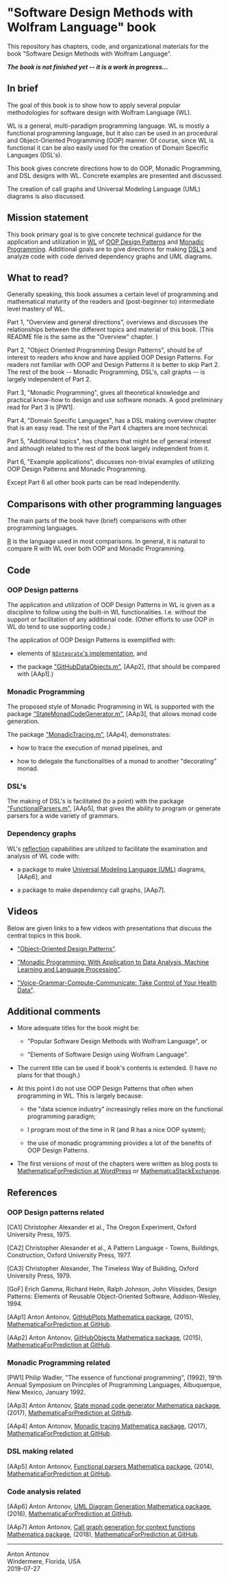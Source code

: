 # "Software Design Methods with Wolfram Language" book

This repository has chapters, code, and organizational materials for the book 
"Software Design Methods with Wolfram Language".

***The book is not finished yet -- it is a work in progress...***   

## In brief

The goal of this book is to show how to apply several popular methodologies for software design with Wolfram Language (WL).

WL is a general, multi-paradigm programming language. WL is mostly a functional programming language, but 
it also can be used in an procedural and Object-Oriented Programming (OOP) manner. 
Of course, since WL is functional it can be also easily used for the creation of Domain Specific Languages (DSL's). 

This book gives concrete directions how to do OOP, Monadic Programming, and DSL designs with WL. 
Concrete examples are presented and discussed.

The creation of call graphs and Universal Modeling Language (UML) diagrams is also discussed.

## Mission statement

This book primary goal is to give concrete technical guidance for the application and utilization in 
[WL](https://en.wikipedia.org/wiki/Wolfram_Language) 
of 
[OOP Design Patterns](https://en.wikipedia.org/wiki/Design_Patterns) and
[Monadic Programming](https://en.wikipedia.org/wiki/Monad_(functional_programming)).
Additional goals are to give directions for making
[DSL's](https://en.wikipedia.org/wiki/Domain-specific_language)
and analyze code with code derived dependency graphs and UML diagrams.

## What to read?

Generally speaking, this book assumes a certain level of programming and mathematical maturity of the readers
and (post-beginner to) intermediate level mastery of WL.

Part 1, "Overview and general directions", overviews and discusses the relationships between the different
topics and material of this book. (This README file is the same as the "Overview" chapter. )

Part 2, "Object Oriented Programming Design Patterns", should be of interest to readers who know and have applied
OOP Design Patterns. For readers not familiar with OOP and Design Patterns it is better to skip Part 2.
The rest of the book -- Monadic Programming, DSL's, call graphs -- is largely independent of Part 2.

Part 3, "Monadic Programming", gives all theoretical knowledge and practical know-how to design and use software monads.
A good preliminary read for Part 3 is [PW1].

Part 4, "Domain Specific Languages", has a DSL making overview chapter that is an easy read. 
The rest of the Part 4 chapters are more technical.

Part 5, "Additional topics", has chapters that might be of general interest and although related
to the rest of the book largely independent from it.

Part 6, "Example applications", discusses non-trivial examples of utilizing OOP Design Patterns and Monadic Programming. 

Except Part 6 all other book parts can be read independently.

## Comparisons with other programming languages

The main parts of the book have (brief) comparisons with other programming languages.

[R](https://www.r-project.org) is the language used in most comparisons. 
In general, it is natural to compare R with WL over both OOP and Monadic Programming. 

## Code

### OOP Design patterns

The application and utilization of OOP Design Patterns in WL is given as a discipline to follow using the built-in
WL functionalities. I.e. without the support or facilitation of any additional code. 
(Other efforts to use OOP in WL do tend to use supporting code.)  

The application of OOP Design Patterns is exemplified with:
 
 - elements of [`NIntegrate`'s implementation](https://reference.wolfram.com/language/tutorial/NIntegrateOverview.html), and
   
 - the package ["GitHubDataObjects.m"](https://github.com/antononcube/MathematicaForPrediction/blob/master/Misc/GitHubDataObjects.m), [AAp2], (that should be compared with [AAp1].)

### Monadic Programming

The proposed style of Monadic Programming in WL is supported with the package 
["StateMonadCodeGenerator.m"](https://github.com/antononcube/MathematicaForPrediction/blob/master/MonadicProgramming/StateMonadCodeGenerator.m),
[AAp3], that allows monad code generation.

The package 
["MonadicTracing.m"](https://github.com/antononcube/MathematicaForPrediction/blob/master/MonadicProgramming/MonadicTracing.m),
[AAp4], demonstrates:
 
 - how to trace the execution of monad pipelines, and 
 
 - how to delegate the functionalities of a monad to another "decorating" monad. 

### DSL's

The making of DSL's is facilitated (to a point) with the package 
["FunctionalParsers.m"](https://github.com/antononcube/MathematicaForPrediction/blob/master/FunctionalParsers.m), 
[AAp5], that gives the ability to program or generate parsers for a wide variety of grammars. 
 
### Dependency graphs

WL's [reflection](https://en.wikipedia.org/wiki/Reflection_(computer_programming)) 
capabilities are utilized to facilitate the examination and analysis of WL code with:
 
- a package to make [Universal Modeling Language (UML)](https://en.wikipedia.org/wiki/Unified_Modeling_Language) 
diagrams, [AAp6], and   

- a package to make dependency call graphs, [AAp7].

## Videos

Below are given links to a few videos with presentations that discuss the central topics in this book. 

- ["Object-Oriented Design Patterns"](https://www.youtube.com/watch?v=4Q6hOx63b08).

- ["Monadic Programming: With Application to Data Analysis, Machine Learning and Language Processing"](https://www.youtube.com/watch?v=_cIFA5GHF58).

- ["Voice-Grammar-Compute-Communicate: Take Control of Your Health Data"](https://www.youtube.com/watch?v=_rI1RxkeAcA).

## Additional comments

- More adequate titles for the book might be:

  - "Popular Software Design Methods with Wolfram Language", or

  - "Elements of Software Design using Wolfram Language".
 
- The current title can be used if book's contents is extended. (I have no plans for that though.)

- At this point I do not use OOP Design Patterns that often when programming in WL. 
This is largely because:
 
  - the "data science industry" increasingly relies more on the functional programming paradigm;
  
  - I program most of the time in R (and R has a nice OOP system);
  
  - the use of monadic programming provides a lot of the benefits of OOP Design Patterns.
   
- The first versions of most of the chapters were written as blog posts to 
[MathematicaForPrediction at WordPress](https://mathematicaforprediction.wordpress.com) or 
[MathematcaStackExchange](https://mathematica.stackexchange.com). 

## References

### OOP Design patterns related

[CA1] Christopher Alexander et al., The Oregon Experiment, Oxford University Press, 1975.

[CA2] Christopher Alexander et al., A Pattern Language - Towns, Buildings, Construction, Oxford University Press, 1977.

[CA3] Christopher Alexander, The Timeless Way of Building, Oxford University Press, 1979.

[GoF] Erich Gamma, Richard Helm, Ralph Johnson, John Vlissides, Design Patterns: Elements of Reusable Object-Oriented Software, Addison-Wesley, 1994.

[AAp1] Anton Antonov, 
[GitHubPlots Mathematica package](https://github.com/antononcube/MathematicaForPrediction/blob/master/Misc/GitHubPlots.m),
(2015), 
[MathematicaForPrediction at GitHub](https://github.com/antononcube/MathematicaForPrediction).

[AAp2] Anton Antonov, 
[GitHubObjects Mathematica package](https://github.com/antononcube/MathematicaForPrediction/blob/master/Misc/GitHubDataObjects.m),
(2015), 
[MathematicaForPrediction at GitHub](https://github.com/antononcube/MathematicaForPrediction).

### Monadic Programming related

[PW1] Philip Wadler, "The essence of functional programming", (1992), 
19'th Annual Symposium on Principles of Programming Languages, Albuquerque, New Mexico, January 1992.

[AAp3] Anton Antonov,
[State monad code generator Mathematica package](https://github.com/antononcube/MathematicaForPrediction/blob/master/MonadicProgramming/StateMonadCodeGenerator.m),
(2017),
[MathematicaForPrediction at GitHub](https://github.com/antononcube/MathematicaForPrediction).

[AAp4] Anton Antonov,
[Monadic tracing Mathematica package](https://github.com/antononcube/MathematicaForPrediction/blob/master/MonadicProgramming/MonadicTracing.m),
(2017),
[MathematicaForPrediction at GitHub](https://github.com/antononcube/MathematicaForPrediction).

### DSL making related

[AAp5] Anton Antonov,
[Functional parsers Mathematica package](https://github.com/antononcube/MathematicaForPrediction/blob/master/FunctionalParsers.m),
(2014),
[MathematicaForPrediction at GitHub](https://github.com/antononcube/MathematicaForPrediction).

### Code analysis related

[AAp6] Anton Antonov, 
[UML Diagram Generation Mathematica package](https://github.com/antononcube/MathematicaForPrediction/blob/master/Misc/UMLDiagramGeneration.m),
(2016),
[MathematicaForPrediction at GitHub](https://github.com/antononcube/MathematicaForPrediction).

[AAp7] Anton Antonov,
[Call graph generation for context functions Mathematica package](https://github.com/antononcube/MathematicaForPrediction/blob/master/Misc/CallGraph.m),
(2018),
[MathematicaForPrediction at GitHub](https://github.com/antononcube/MathematicaForPrediction).

 
-----
Anton Antonov   
Windermere, Florida, USA   
2019-07-27


